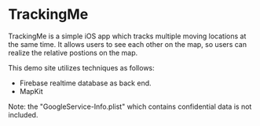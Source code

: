 TrackingMe
=======

TrackingMe is a simple iOS app which tracks multiple moving locations at the same time.
It allows users to see each other on the map, so users can realize the relative postions on the map.

This demo site utilizes techniques as follows:

- Firebase realtime database as back end.
- MapKit

Note: the "GoogleService-Info.plist" which contains confidential data is not included.

